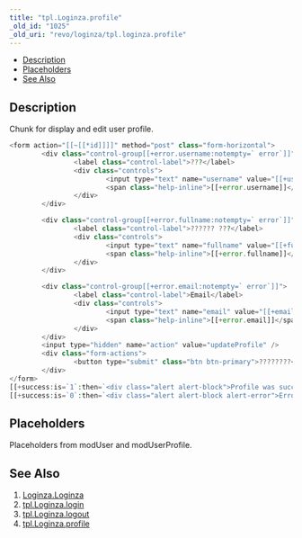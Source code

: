 ```yaml
---
title: "tpl.Loginza.profile"
_old_id: "1025"
_old_uri: "revo/loginza/tpl.loginza.profile"
---
```


- [Description](#tpl.Loginza.profile-Description)
- [Placeholders](#tpl.Loginza.profile-Placeholders)
- [See Also](#tpl.Loginza.profile-SeeAlso)



## Description

Chunk for display and edit user profile.

``` php 
<form action="[[~[[*id]]]]" method="post" class="form-horizontal">
        <div class="control-group[[+error.username:notempty=` error`]]">
                <label class="control-label">???</label>
                <div class="controls">
                        <input type="text" name="username" value="[[+username]]" />
                        <span class="help-inline">[[+error.username]]</span>
                </div>
        </div>

        <div class="control-group[[+error.fullname:notempty=` error`]]">
                <label class="control-label">?????? ???</label>
                <div class="controls">
                        <input type="text" name="fullname" value="[[+fullname]]" />
                        <span class="help-inline">[[+error.fullname]]</span>
                </div>
        </div>

        <div class="control-group[[+error.email:notempty=` error`]]">
                <label class="control-label">Email</label>
                <div class="controls">
                        <input type="text" name="email" value="[[+email]]" />
                        <span class="help-inline">[[+error.email]]</span>
                </div>
        </div>
        <input type="hidden" name="action" value="updateProfile" />
        <div class="form-actions">
                <button type="submit" class="btn btn-primary">????????</button>
        </div>
</form>
[[+success:is=`1`:then=`<div class="alert alert-block">Profile was successfully updated</div>`]]
[[+success:is=`0`:then=`<div class="alert alert-block alert-error">Error on profile update</div>`]]
```

## Placeholders

Placeholders from modUser and modUserProfile.

## See Also

1. [Loginza.Loginza](/extras/revo/loginza/loginza.loginza)
2. [tpl.Loginza.login](/extras/revo/loginza/tpl.loginza.login)
3. [tpl.Loginza.logout](/extras/revo/loginza/tpl.loginza.logout)
4. [tpl.Loginza.profile](/extras/revo/loginza/tpl.loginza.profile)